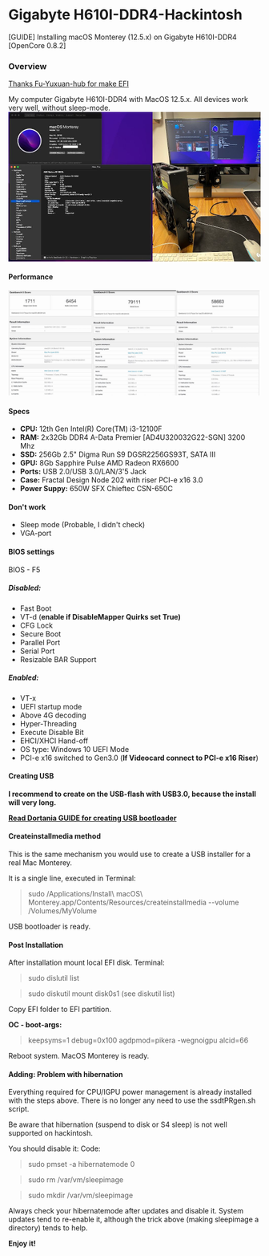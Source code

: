 # Gigabyte H610I-DDR4-Hackintosh
[GUIDE] Installing macOS Monterey (12.5.x) on Gigabyte H610I-DDR4 [OpenCore 0.8.2]

### Overview
[Thanks Fu-Yuxuan-hub for make EFI](https://github.com/Fu-Yuxuan-hub/General-EFI-for-H610-B660-Z690.git)

My computer Gigabyte H610I-DDR4 with MacOS 12.5.x. All devices work very well, without sleep-mode.
![](img/about_this_Hac.png)

#### Performance
![](img/all_points.png)

#### Specs
- **CPU:** 12th Gen Intel(R) Core(TM) i3-12100F
- **RAM:** 2x32Gb DDR4 A-Data Premier [AD4U320032G22-SGN] 3200 Mhz
- **SSD:** 256Gb 2.5" Digma Run S9 DGSR2256GS93T, SATA III
- **GPU:** 8Gb Sapphire Pulse AMD Radeon RX6600 
- **Ports:** USB 2.0/USB 3.0/LAN/3'5 Jack
- **Case:** Fractal Design Node 202 with riser PCI-e x16 3.0
- **Power Suppy:** 650W SFX Chieftec CSN-650C 

#### Don't work
- Sleep mode (Probable, I didn't check)
- VGA-port

#### BIOS settings
BIOS - F5
##### Disabled:
- Fast Boot
- VT-d (**enable if DisableMapper Quirks set True)** 
- CFG Lock
- Secure Boot
- Parallel Port
- Serial Port
- Resizable BAR Support

##### Enabled:
- VT-x
- UEFI startup mode
- Above 4G decoding
- Hyper-Threading
- Execute Disable Bit
- EHCI/XHCI Hand-off
- OS type: Windows 10 UEFI Mode
- PCI-e x16 switched to Gen3.0 (**If Videocard connect to PCI-e x16 Riser**)

#### Creating USB
**I recommend to create on the USB-flash with USB3.0, because the install will very long.** 

[**Read Dortania GUIDE for creating USB bootloader**](https://dortania.github.io/OpenCore-Install-Guide/installer-guide/mac-install.html#downloading-macos-modern-os)

#### Createinstallmedia method

This is the same mechanism you would use to create a USB installer for a real Mac Monterey.

It is a single line, executed in Terminal:

> sudo /Applications/Install\ macOS\ Monterey.app/Contents/Resources/createinstallmedia --volume /Volumes/MyVolume

USB bootloader is ready.

#### Post Installation

After installation mount local EFI disk. Terminal:

> sudo dislutil list

> sudo diskutil mount disk0s1 (see diskutil list)

Copy EFI folder to EFI partition.

**OC - boot-args:**
> keepsyms=1 debug=0x100 agdpmod=pikera -wegnoigpu alcid=66

Reboot system. MacOS Monterey is ready.

#### Adding: Problem with hibernation ####

Everything required for CPU/IGPU power management is already installed with the steps above.
There is no longer any need to use the ssdtPRgen.sh script.

Be aware that hibernation (suspend to disk or S4 sleep) is not well supported on hackintosh.

You should disable it:
Code:
> sudo pmset -a hibernatemode 0
 
> sudo rm /var/vm/sleepimage

> sudo mkdir /var/vm/sleepimage

Always check your hibernatemode after updates and disable it. System updates tend to re-enable it, although the trick above (making sleepimage a directory) tends to help.

**Enjoy it!**

